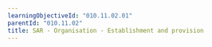 ```yaml
---
learningObjectiveId: "010.11.02.01"
parentId: "010.11.02"
title: SAR - Organisation - Establishment and provision
---
```

